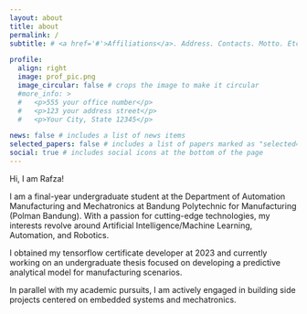 ```yaml
---
layout: about
title: about
permalink: /
subtitle: # <a href='#'>Affiliations</a>. Address. Contacts. Motto. Etc.

profile:
  align: right
  image: prof_pic.png
  image_circular: false # crops the image to make it circular
  #more_info: >
  #   <p>555 your office number</p>
  #   <p>123 your address street</p>
  #   <p>Your City, State 12345</p>

news: false # includes a list of news items
selected_papers: false # includes a list of papers marked as "selected={true}"
social: true # includes social icons at the bottom of the page
---
```


Hi, I am Rafza!

I am a final-year undergraduate student at the Department of Automation Manufacturing and Mechatronics at Bandung Polytechnic for Manufacturing (Polman Bandung). With a passion for cutting-edge technologies, my interests revolve around Artificial Intelligence/Machine Learning, Automation, and Robotics.

I obtained my tensorflow certificate developer at 2023 and currently working on an undergraduate thesis focused on developing a predictive analytical model for manufacturing scenarios.

In parallel with my academic pursuits, I am actively engaged in building side projects centered on embedded systems and mechatronics.
